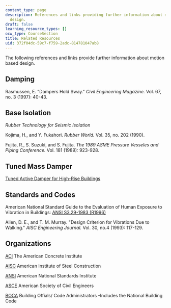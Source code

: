 ```yaml
---
content_type: page
description: References and links providing further information about motion based
  design.
draft: false
learning_resource_types: []
ocw_type: CourseSection
title: Related Resources
uid: 372f04dc-59c7-f759-2adc-814781047ab8
---
```

The following references and links provide further information about motion based design.

## Damping

Rasmussen, E. "Dampers Hold Sway." *Civil Engineering Magazine.* Vol. 67, no. 3 (1997): 40-43.

## Base Isolation

*Rubber Technology for Seismic Isolation*

Kojima, H., and Y. Fukahori. *Rubber World.* Vol. 35, no. 202 (1990).

Fujita, R., S. Suzuki, and S. Fujita. *The 1989 ASME Pressure Vesseles and Piping Conference.* Vol. 181 (1989): 923-928.

## Tuned Mass Damper

[Tuned Active Damper for High-Rise Buildings](http://www.mhi.co.jp/)

## Standards and Codes

American National Standard Guide to the Evaluation of Human Exposure to Vibration in Buildings: [ANSI S3.29-1983 (R1996)](https://share.ansi.org/Shared%20Documents/Standards%20Action/2001%20PDFs/SAV329.pdf) 

Allen, D. E., and T. M. Murray. "Design Criterion for Vibrations Due to Walking." *AISC Engineering Journal.* Vol. 30, no.4 (1993): 117-129.

## Organizations

[ACI](http://www.aci-int.org/) The American Concrete Institute

[AISC](http://www.aisc.org/) American Institute of Steel Construction

[ANSI](http://www.ansi.org/) American National Standards Institute

[ASCE](http://www.asce.org/) American Society of Civil Engineers

[BOCA](http://www.iccsafe.org/Pages/default.aspx#) Building Offials/ Code Administrators -Includes the National Building Code